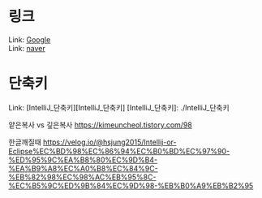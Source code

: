 링크
=============
Link: [Google][google]  
Link: [naver][naver]

[google]: https://google.com "Go google"
[naver]: https://naver.com "Go google"

단축키
=============
Link: [IntelliJ_단축키][IntelliJ_단축키]
[IntelliJ_단축키]: ./IntelliJ_단축키


얕은복사 vs 깊은복사
https://kimeuncheol.tistory.com/98

한글깨질때
https://velog.io/@hsjung2015/Intellij-or-Eclipse%EC%BD%98%EC%86%94%EC%B0%BD%EC%97%90-%ED%95%9C%EA%B8%80%EC%9D%B4-%EA%B9%A8%EC%A0%B8%EC%84%9C-%EB%82%98%EC%98%AC%EB%95%8C-%EC%B5%9C%ED%9B%84%EC%9D%98-%EB%B0%A9%EB%B2%95